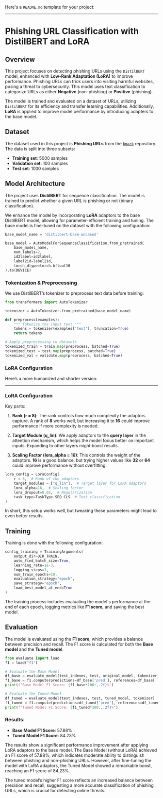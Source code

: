 Here's a `README.md` template for your project:

---

# Phishing URL Classification with DistilBERT and LoRA

## Overview
This project focuses on detecting phishing URLs using the `DistilBERT` model, enhanced with **Low-Rank Adaptation (LoRA)** to improve performance. Phishing URLs can trick users into visiting harmful websites, posing a threat to cybersecurity. This model uses text classification to categorize URLs as either **Negative** (non-phishing) or **Positive** (phishing).

The model is trained and evaluated on a dataset of URLs, utilizing `DistilBERT` for its efficiency and transfer learning capabilities. Additionally, **LoRA** is applied to improve model performance by introducing adapters to the base model.

## Dataset
The dataset used in this project is **Phishing URLs** from the [`kmack`](https://huggingface.co/datasets/kmack/Phishing_urls) repository. The data is split into three subsets:
- **Training set**: 5000 samples
- **Validation set**: 100 samples
- **Test set**: 1000 samples

## Model Architecture
The project uses **DistilBERT** for sequence classification. The model is trained to predict whether a given URL is phishing or not (binary classification).

We enhance the model by incorporating **LoRA** adaptors to the base DistilBERT model, allowing for parameter-efficient training and tuning. The base model is fine-tuned on the dataset with the following configuration:

```python
base_model_name = 'distilbert-base-uncased'

base_model = AutoModelForSequenceClassification.from_pretrained(
    base_model_name,
    num_labels=2,
    id2label=id2label,
    label2id=label2id,
    torch_dtype=torch.bfloat16
).to(DEVICE)
```

### Tokenization & Preprocessing

We use DistilBERT’s tokenizer to preprocess text data before training:

```python
from transformers import AutoTokenizer

tokenizer = AutoTokenizer.from_pretrained(base_model_name)

def preprocess(examples):
    """ Tokenize the input text """
    tokens = tokenizer(examples['text'], truncation=True)
    return tokens

# Apply preprocessing to datasets
tokenized_train = train.map(preprocess, batched=True)
tokenized_test = test.map(preprocess, batched=True)
tokenized_val = validate.map(preprocess, batched=True)
```


### LoRA Configuration
Here’s a more humanized and shorter version:

---

### LoRA Configuration

Key parts:

1. **Rank (r = 8)**: The rank controls how much complexity the adaptors capture. A rank of **8** works well, but increasing it to **16** could improve performance if more complexity is needed.

2. **Target Module (q_lin)**: We apply adaptors to the **query layer** in the attention mechanism, which helps the model focus better on important inputs. Expanding to other layers might boost results.

3. **Scaling Factor (lora_alpha = 16)**: This controls the weight of the adaptors. **16** is a good balance, but trying higher values like **32** or **64** could improve performance without overfitting.

```python
lora_config = LoraConfig(
    r = 8,  # Rank of the adaptors
    target_modules = ["q_lin"],  # Target layer for LoRA adaptors
    lora_alpha=16,  # Scaling factor
    lora_dropout=0.05,  # Regularization
    task_type=TaskType.SEQ_CLS  # Text classification
)
```
In short, this setup works well, but tweaking these parameters might lead to even better results.


## Training
Training is done with the following configuration:

```python
config_training = TrainingArguments(
    output_dir=DIR_TRAIN,
    auto_find_batch_size=True,
    learning_rate=1e-3,
    logging_steps=1,
    num_train_epochs=10,
    evaluation_strategy="epoch",
    save_strategy="epoch",
    load_best_model_at_end=True
)
```

The training process includes evaluating the model's performance at the end of each epoch, logging metrics like **F1 score**, and saving the best model.

## Evaluation
The model is evaluated using the **F1 score**, which provides a balance between precision and recall. The F1 score is calculated for both the **Base model** and the **Tuned model**.

```python
from evaluate import load
f1 = load("f1")

# Evaluate the Base Model
df_base = evaluate_model(test_indexes, test, original_model, tokenizer)
f1_base = f1.compute(predictions=df_base['pred'], references=df_base['label'])['f1']
print(f"Base Model F1 Score: {f1_base*100:,.2f}%")

# Evaluate the Tuned Model
df_tuned = evaluate_model(test_indexes, test, tuned_model, tokenizer)
f1_tuned = f1.compute(predictions=df_tuned['pred'], references=df_tuned['label'])['f1']
print(f"Tuned Model F1 Score: {f1_tuned*100:,.2f}%")
```

### Results:
- **Base Model F1 Score**: 57.88%
- **Tuned Model F1 Score**: 84.23%

The results show a significant performance improvement after applying LoRA adaptors to the base model. The Base Model (without LoRA) achieved an F1 score of 57.88%, which indicates moderate ability to distinguish between phishing and non-phishing URLs. However, after fine-tuning the model with LoRA adaptors, the Tuned Model showed a remarkable boost, reaching an F1 score of 84.23%. 

The tuned model’s higher F1 score reflects an increased balance between precision and recall, suggesting a more accurate classification of phishing URLs, which is crucial for detecting online threats. 



